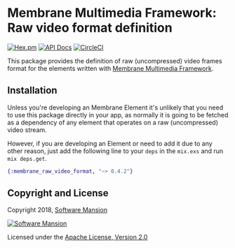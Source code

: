 # Membrane Multimedia Framework: Raw video format definition

[![Hex.pm](https://img.shields.io/hexpm/v/membrane_raw_video_format.svg)](https://hex.pm/packages/membrane_raw_video_format)
[![API Docs](https://img.shields.io/badge/api-docs-yellow.svg?style=flat)](https://hexdocs.pm/membrane_raw_video_format/)
[![CircleCI](https://circleci.com/gh/membraneframework/membrane_raw_video_format.svg?style=svg)](https://circleci.com/gh/membraneframework/membrane_raw_video_format)

This package provides the definition of raw (uncompressed) video frames format for the elements written with
[Membrane Multimedia Framework](https://membraneframework.org).

## Installation

Unless you're developing an Membrane Element it's unlikely that you need to
use this package directly in your app, as normally it is going to be fetched as
a dependency of any element that operates on a raw (uncompressed) video stream.

However, if you are developing an Element or need to add it due to any other
reason, just add the following line to your `deps` in the `mix.exs` and run
`mix deps.get`.

```elixir
{:membrane_raw_video_format, "~> 0.4.2"}
```

## Copyright and License

Copyright 2018, [Software Mansion](https://swmansion.com/?utm_source=git&utm_medium=readme&utm_campaign=membrane)

[![Software Mansion](https://logo.swmansion.com/logo?color=white&variant=desktop&width=200&tag=membrane-github)](https://swmansion.com/?utm_source=git&utm_medium=readme&utm_campaign=membrane)

Licensed under the [Apache License, Version 2.0](LICENSE)
